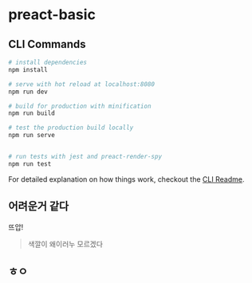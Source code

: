 # preact-basic

## CLI Commands

``` bash
# install dependencies
npm install

# serve with hot reload at localhost:8080
npm run dev

# build for production with minification
npm run build

# test the production build locally
npm run serve


# run tests with jest and preact-render-spy 
npm run test
```

For detailed explanation on how things work, checkout the [CLI Readme](https://github.com/developit/preact-cli/blob/master/README.md).

## 어려운거 같다

뜨압!
>  색깔이 왜이러누
>  모르겠다


## ㅎㅇ
